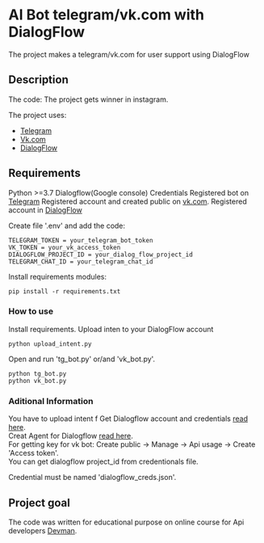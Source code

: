 # AI Bot telegram/vk.com with DialogFlow
The project makes a telegram/vk.com for user support using DialogFlow


## Description
The code: 
The project gets winner in instagram. 

The project uses:   
 * [Telegram](telegram.org)
 * [Vk.com](https://vk.com/)
 * [DialogFlow](https://dialogflow.cloud.google.com/)
  

## Requirements
Python >=3.7
Dialogflow(Google console) Credentials
Registered bot on  [Telegram](https://t.me/botfather)
Registered account and created public on [vk.com](https://vk.com/).
Registered account in [DialogFlow](https://dialogflow.cloud.google.com/)

 
Create file '.env' and add the code:
```
TELEGRAM_TOKEN = your_telegram_bot_token
VK_TOKEN = your_vk_access_token
DIALOGFLOW_PROJECT_ID = your_dialog_flow_project_id
TELEGRAM_CHAT_ID = your_telegram_chat_id
```

Install requirements modules:
```
pip install -r requirements.txt	
```


### How to use

Install requirements. 
Upload inten to your DialogFlow account 
```
python upload_intent.py
```
Open and run 'tg_bot.py' or/and 'vk_bot.py'.
```
python tg_bot.py
python vk_bot.py
```

### Aditional Information
You have to upload intent f
Get Dialogflow account and credentials [read here](https://cloud.google.com/dialogflow/es/docs/quick/setup).  
Creat Agent for Dialogflow [read here](https://cloud.google.com/dialogflow/es/docs/quick/build-agent).  
For getting key for vk bot: Create public -> Manage -> Api usage -> Create 'Access token'.  
You can get dialogflow project_id from credentionals file.  

Credential must be named 'dialogflow_creds.json'.  


## Project goal
The code was written for educational purpose on online course for Api developers [Devman](http://dvmn.org). 
